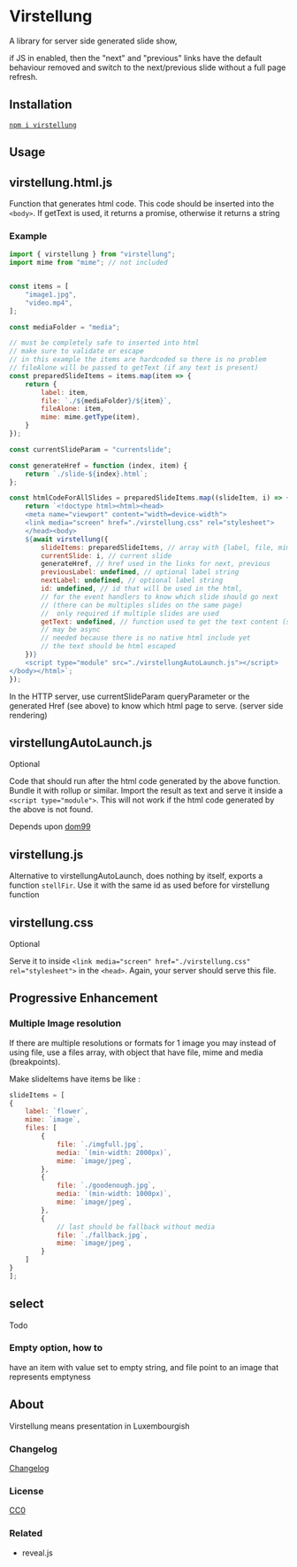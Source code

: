 # Virstellung

A library for server side generated slide show,

if JS in enabled, then the "next" and "previous" links
have the default behaviour
removed and
switch to the next/previous slide without a full page refresh.

## Installation

[`npm i virstellung`](https://www.npmjs.com/package/virstellung)

## Usage

## virstellung.html.js

Function that generates html code. This code should be inserted into the `<body>`.
If getText is used, it returns a promise, otherwise it returns a string

### Example

```js
import { virstellung } from "virstellung";
import mime from "mime"; // not included


const items = [
    "image1.jpg",
    "video.mp4",
];

const mediaFolder = "media";

// must be completely safe to inserted into html
// make sure to validate or escape
// in this example the items are hardcoded so there is no problem
// fileAlone will be passed to getText (if any text is present)
const preparedSlideItems = items.map(item => {
    return {
        label: item,
        file: `./${mediaFolder}/${item}`,
        fileAlone: item,
        mime: mime.getType(item),
    }
});

const currentSlideParam = "currentslide";

const generateHref = function (index, item) {
    return `./slide-${index}.html`;
};

const htmlCodeForAllSlides = preparedSlideItems.map((slideItem, i) => {
    return `<!doctype html><html><head>
    <meta name="viewport" content="width=device-width">
    <link media="screen" href="./virstellung.css" rel="stylesheet">
    </head><body>    
    ${await virstellung({
        slideItems: preparedSlideItems, // array with {label, file, mime}
        currentSlide: i, // current slide
        generateHref, // href used in the links for next, previous
        previousLabel: undefined, // optional label string
        nextLabel: undefined, // optional label string
        id: undefined, // id that will be used in the html,
        // for the event handlers to know which slide should go next
        // (there can be multiples slides on the same page)
        //  only required if multiple slides are used
        getText: undefined, // function used to get the text content (server side)
        // may be async
        // needed because there is no native html include yet
        // the text should be html escaped 
    })}
    <script type="module" src="./virstellungAutoLaunch.js"></script>
</body></html>`;
});
```

In the HTTP server, use currentSlideParam queryParameter or the generated Href (see above) to know which html page to serve. (server side rendering)

## virstellungAutoLaunch.js

Optional

Code that should run after the html code generated by the above function. Bundle it with rollup or similar. Import the result as text and serve it inside a `<script type="module">`. This will not work if the html code generated by the above is not found.

Depends upon [dom99](https://www.npmjs.com/package/dom99)

## virstellung.js

Alternative to virstellungAutoLaunch, does nothing by itself, exports a function `stellFir`. Use it with the same id as used before for virstellung function

## virstellung.css

Optional

Serve it to inside `<link media="screen" href="./virstellung.css" rel="stylesheet">` in the `<head>`. Again, your server should serve this file.

## Progressive Enhancement

### Multiple Image resolution

If there are multiple resolutions or formats for 1 image you may instead of using file, use a files array, with object that have file, mime and media (breakpoints).

Make slideItems have items be like :

```js
slideItems = [
{
    label: `flower`,
    mime: `image`,
    files: [
        {
            file: `./imgfull.jpg`,
            media: `(min-width: 2000px)`,
            mime: `image/jpeg`,
        },
        {
            file: `./goodenough.jpg`,
            media: `(min-width: 1000px)`,
            mime: `image/jpeg`,
        },
        {
            // last should be fallback without media
            file: `./fallback.jpg`,
            mime: `image/jpeg`,
        }
    ]
}
];
```

## select

Todo

### Empty option, how to

have an item with value set to empty string, and file point to an image that represents emptyness

## About

Virstellung means presentation in Luxembourgish

### Changelog

[Changelog](./changelog.md)

### License

[CC0](./license.txt)

### Related

- reveal.js
